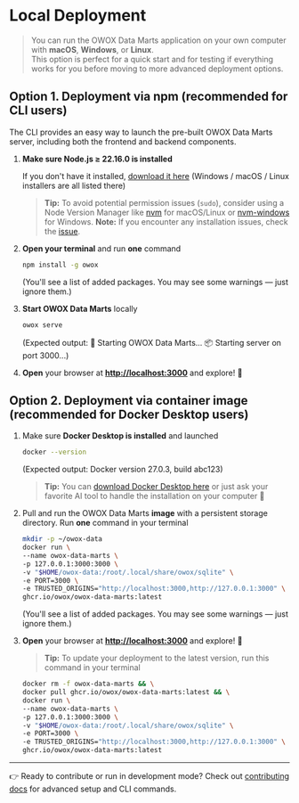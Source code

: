 # Local Deployment

> You can run the OWOX Data Marts application on your own computer with **macOS**, **Windows**, or **Linux**.  
> This option is perfect for a quick start and for testing if everything works for you before moving to more advanced deployment options.

## Option 1. Deployment via npm (recommended for CLI users)

The CLI provides an easy way to launch the pre-built OWOX Data Marts server, including both the frontend and backend components.

1. **Make sure Node.js ≥ 22.16.0 is installed**

   If you don't have it installed, [download it here](https://nodejs.org/en/download)
   (Windows / macOS / Linux installers are all listed there)

   > **Tip:** To avoid potential permission issues (`sudo`), consider using a Node Version Manager like [nvm](https://github.com/nvm-sh/nvm) for macOS/Linux or [nvm-windows](https://github.com/coreybutler/nvm-windows) for Windows.
   > **Note:** If you encounter any installation issues, check the [issue](https://github.com/OWOX/owox-data-marts/issues/274).

2. **Open your terminal** and run **one** command

   ```bash
   npm install -g owox
   ```

   (You'll see a list of added packages. You may see some warnings — just ignore them.)

3. **Start OWOX Data Marts** locally

   ```bash
   owox serve
   ```

   (Expected output:
   🚀 Starting OWOX Data Marts...
   📦 Starting server on port 3000...)

4. **Open** your browser at **<http://localhost:3000>** and explore! 🎉

## Option 2. Deployment via container image (recommended for Docker Desktop users)

1. Make sure **Docker Desktop is installed** and launched

   ```bash
   docker --version
   ```

   (Expected output: Docker version 27.0.3, build abc123)

   > **Tip:** You can [download Docker Desktop here](https://www.docker.com/products/docker-desktop/) or just ask your favorite AI tool to handle the installation on your computer 🤖

3. Pull and run the OWOX Data Marts **image** with a persistent storage directory. Run **one** command in your terminal

   ```bash
   mkdir -p ~/owox-data
   docker run \
   --name owox-data-marts \
   -p 127.0.0.1:3000:3000 \
   -v "$HOME/owox-data:/root/.local/share/owox/sqlite" \
   -e PORT=3000 \
   -e TRUSTED_ORIGINS="http://localhost:3000,http://127.0.0.1:3000" \
   ghcr.io/owox/owox-data-marts:latest
   ```

   (You'll see a list of added packages. You may see some warnings — just ignore them.)

4. **Open** your browser at **<http://localhost:3000>** and explore! 🎉



   > **Tip:** To update your deployment to the latest version, run this command in your terminal

   ```bash
   docker rm -f owox-data-marts && \
   docker pull ghcr.io/owox/owox-data-marts:latest && \
   docker run \
   --name owox-data-marts \
   -p 127.0.0.1:3000:3000 \
   -v "$HOME/owox-data:/root/.local/share/owox/sqlite" \
   -e PORT=3000 \
   -e TRUSTED_ORIGINS="http://localhost:3000,http://127.0.0.1:3000" \
   ghcr.io/owox/owox-data-marts:latest
   ```

---

👉 Ready to contribute or run in development mode?
Check out [contributing docs](../../apps/owox/CONTRIBUTING.md) for advanced setup and CLI commands.
